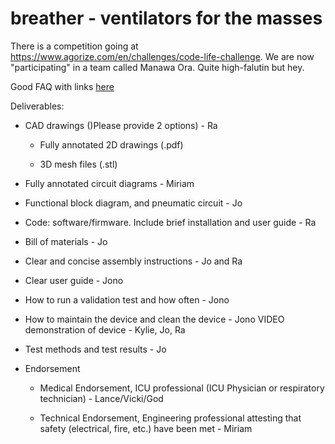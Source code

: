 # breather - ventilators for the masses

There is a competition going at
https://www.agorize.com/en/challenges/code-life-challenge. We are now
"participating" in a team called Manawa Ora. Quite high-falutin but hey.


Good FAQ with links [here](https://www.agorize.com/en/challenges/code-life-challenge/pages/faq?lang=en)


Deliverables:


 - CAD drawings ()Please provide 2 options) - Ra

   - Fully annotated 2D drawings (.pdf)

   - 3D mesh files (.stl)

 - Fully annotated circuit diagrams - Miriam

 - Functional block diagram, and pneumatic circuit - Jo

 - Code: software/firmware. Include brief installation and user guide - Ra

 - Bill of materials - Jo

 - Clear and concise assembly instructions - Jo and Ra

 - Clear user guide - Jono

 - How to run a validation test and how often - Jono

 - How to maintain the device and clean the device - Jono VIDEO demonstration of device - Kylie, Jo, Ra

 - Test methods and test results - Jo

 - Endorsement

   - Medical Endorsement, ICU professional (ICU Physician or respiratory technician) - Lance/Vicki/God

   - Technical Endorsement, Engineering professional attesting that safety
     (electrical, fire, etc.) have been met - Miriam
